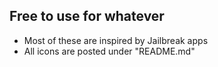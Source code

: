 Free to use for whatever
--------------------------
- Most of these are inspired by Jailbreak apps
- All icons are posted under "README.md"
